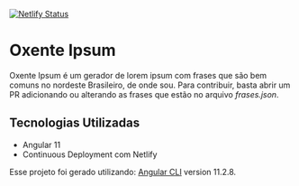 [![Netlify Status](https://api.netlify.com/api/v1/badges/a94953f8-2cef-4772-834b-e3c5f52638fc/deploy-status)](https://app.netlify.com/sites/oxenteipsum/deploys)

# Oxente Ipsum

Oxente Ipsum é um gerador de lorem ipsum com frases que são bem comuns no nordeste Brasileiro, de onde sou. Para contribuir, basta abrir um PR adicionando ou alterando as frases que estão no arquivo *frases.json*.

## Tecnologias Utilizadas

* Angular 11
* Continuous Deployment com Netlify

Esse projeto foi gerado utilizando: [Angular CLI](https://github.com/angular/angular-cli) version 11.2.8.
